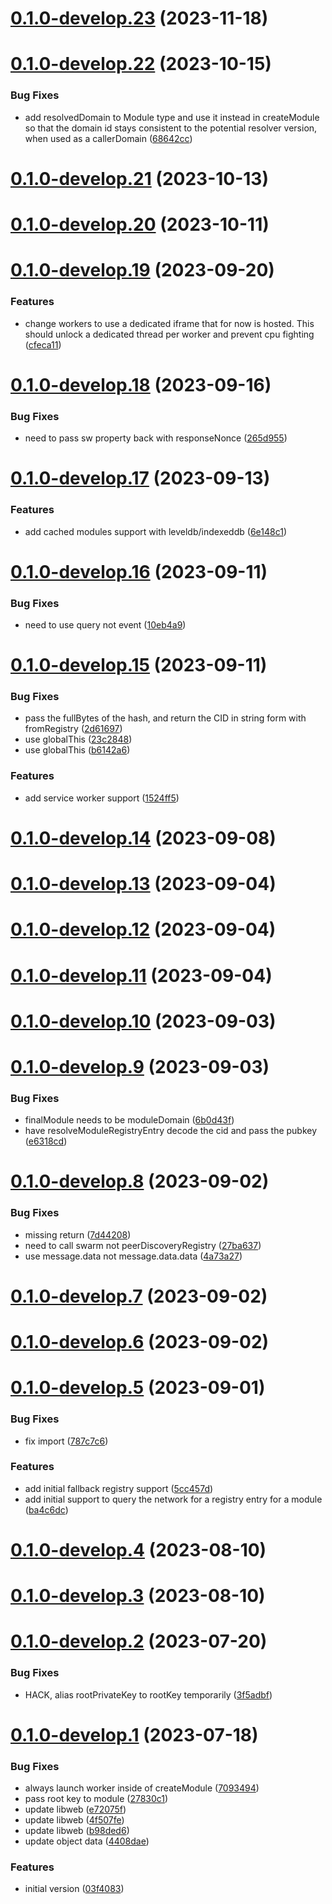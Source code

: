 # [0.1.0-develop.23](https://git.lumeweb.com/LumeWeb/kernel/compare/v0.1.0-develop.22...v0.1.0-develop.23) (2023-11-18)

# [0.1.0-develop.22](https://git.lumeweb.com/LumeWeb/kernel/compare/v0.1.0-develop.21...v0.1.0-develop.22) (2023-10-15)


### Bug Fixes

* add resolvedDomain to Module type and use it instead in createModule so that the domain id stays consistent to the potential resolver version, when used as a callerDomain ([68642cc](https://git.lumeweb.com/LumeWeb/kernel/commit/68642ccb03fafb27662f51905ad628e70198b826))

# [0.1.0-develop.21](https://git.lumeweb.com/LumeWeb/kernel/compare/v0.1.0-develop.20...v0.1.0-develop.21) (2023-10-13)

# [0.1.0-develop.20](https://git.lumeweb.com/LumeWeb/kernel/compare/v0.1.0-develop.19...v0.1.0-develop.20) (2023-10-11)

# [0.1.0-develop.19](https://git.lumeweb.com/LumeWeb/kernel/compare/v0.1.0-develop.18...v0.1.0-develop.19) (2023-09-20)


### Features

* change workers to use a dedicated iframe that for now is hosted. This should unlock a dedicated thread per worker and prevent cpu fighting ([cfeca11](https://git.lumeweb.com/LumeWeb/kernel/commit/cfeca113007e6d3c331ebed64bfbc300cb441f0a))

# [0.1.0-develop.18](https://git.lumeweb.com/LumeWeb/kernel/compare/v0.1.0-develop.17...v0.1.0-develop.18) (2023-09-16)


### Bug Fixes

* need to pass sw property back with responseNonce ([265d955](https://git.lumeweb.com/LumeWeb/kernel/commit/265d95579550757c7d7e9d4a9b23f6690dbd2c29))

# [0.1.0-develop.17](https://git.lumeweb.com/LumeWeb/kernel/compare/v0.1.0-develop.16...v0.1.0-develop.17) (2023-09-13)


### Features

* add cached modules support with leveldb/indexeddb ([6e148c1](https://git.lumeweb.com/LumeWeb/kernel/commit/6e148c1e0a761ac1b253074c150b61d356285560))

# [0.1.0-develop.16](https://git.lumeweb.com/LumeWeb/kernel/compare/v0.1.0-develop.15...v0.1.0-develop.16) (2023-09-11)


### Bug Fixes

* need to use query not event ([10eb4a9](https://git.lumeweb.com/LumeWeb/kernel/commit/10eb4a990e333b1ef5bed05b0fbb2908d432569b))

# [0.1.0-develop.15](https://git.lumeweb.com/LumeWeb/kernel/compare/v0.1.0-develop.14...v0.1.0-develop.15) (2023-09-11)


### Bug Fixes

* pass the fullBytes of the hash, and return the CID in string form with fromRegistry ([2d61697](https://git.lumeweb.com/LumeWeb/kernel/commit/2d616979c3249c7c0d9c3da1574ce9ca22352405))
* use globalThis ([23c2848](https://git.lumeweb.com/LumeWeb/kernel/commit/23c2848683ab6ce5c8e2b46c04f0b5f5ae7d3234))
* use globalThis ([b6142a6](https://git.lumeweb.com/LumeWeb/kernel/commit/b6142a654d3040baa18bfae7caa2f4db5aa458c0))


### Features

* add service worker support ([1524ff5](https://git.lumeweb.com/LumeWeb/kernel/commit/1524ff5c57df1b7e1c88df52c6c1c0d4851dfc15))

# [0.1.0-develop.14](https://git.lumeweb.com/LumeWeb/kernel/compare/v0.1.0-develop.13...v0.1.0-develop.14) (2023-09-08)

# [0.1.0-develop.13](https://git.lumeweb.com/LumeWeb/kernel/compare/v0.1.0-develop.12...v0.1.0-develop.13) (2023-09-04)

# [0.1.0-develop.12](https://git.lumeweb.com/LumeWeb/kernel/compare/v0.1.0-develop.11...v0.1.0-develop.12) (2023-09-04)

# [0.1.0-develop.11](https://git.lumeweb.com/LumeWeb/kernel/compare/v0.1.0-develop.10...v0.1.0-develop.11) (2023-09-04)

# [0.1.0-develop.10](https://git.lumeweb.com/LumeWeb/kernel/compare/v0.1.0-develop.9...v0.1.0-develop.10) (2023-09-03)

# [0.1.0-develop.9](https://git.lumeweb.com/LumeWeb/kernel/compare/v0.1.0-develop.8...v0.1.0-develop.9) (2023-09-03)


### Bug Fixes

* finalModule needs to be moduleDomain ([6b0d43f](https://git.lumeweb.com/LumeWeb/kernel/commit/6b0d43fe9b41150a768025d8d6b2edc7033e1607))
* have resolveModuleRegistryEntry decode the cid and pass the pubkey ([e6318cd](https://git.lumeweb.com/LumeWeb/kernel/commit/e6318cdc38b839de8c95d36c1f5276596b57bd83))

# [0.1.0-develop.8](https://git.lumeweb.com/LumeWeb/kernel/compare/v0.1.0-develop.7...v0.1.0-develop.8) (2023-09-02)


### Bug Fixes

* missing return ([7d44208](https://git.lumeweb.com/LumeWeb/kernel/commit/7d442081322aad0bab186fa57476ab15fc07e30c))
* need to call swarm not peerDiscoveryRegistry ([27ba637](https://git.lumeweb.com/LumeWeb/kernel/commit/27ba637ac224bcac76635bc8659d76d0472f342d))
* use message.data not message.data.data ([4a73a27](https://git.lumeweb.com/LumeWeb/kernel/commit/4a73a2779d3a8020f06f0d8d75c386abf66e15b1))

# [0.1.0-develop.7](https://git.lumeweb.com/LumeWeb/kernel/compare/v0.1.0-develop.6...v0.1.0-develop.7) (2023-09-02)

# [0.1.0-develop.6](https://git.lumeweb.com/LumeWeb/kernel/compare/v0.1.0-develop.5...v0.1.0-develop.6) (2023-09-02)

# [0.1.0-develop.5](https://git.lumeweb.com/LumeWeb/kernel/compare/v0.1.0-develop.4...v0.1.0-develop.5) (2023-09-01)


### Bug Fixes

* fix import ([787c7c6](https://git.lumeweb.com/LumeWeb/kernel/commit/787c7c6637f8291c4b2e9558f1d68ebabcb2e225))


### Features

* add initial fallback registry support ([5cc457d](https://git.lumeweb.com/LumeWeb/kernel/commit/5cc457d78b40541c1ecfa1d6a5c07274a7d48ab6))
* add initial support to query the network for a registry entry for a module ([ba4c6dc](https://git.lumeweb.com/LumeWeb/kernel/commit/ba4c6dcb9552eeb7cf4b87e31d2f878b1eb83198))

# [0.1.0-develop.4](https://git.lumeweb.com/LumeWeb/kernel/compare/v0.1.0-develop.3...v0.1.0-develop.4) (2023-08-10)

# [0.1.0-develop.3](https://git.lumeweb.com/LumeWeb/kernel/compare/v0.1.0-develop.2...v0.1.0-develop.3) (2023-08-10)

# [0.1.0-develop.2](https://git.lumeweb.com/LumeWeb/kernel/compare/v0.1.0-develop.1...v0.1.0-develop.2) (2023-07-20)


### Bug Fixes

* HACK, alias rootPrivateKey to rootKey temporarily ([3f5adbf](https://git.lumeweb.com/LumeWeb/kernel/commit/3f5adbfb11e2d7f505db843ee277f30482165992))

# [0.1.0-develop.1](https://git.lumeweb.com/LumeWeb/kernel/compare/v0.0.1...v0.1.0-develop.1) (2023-07-18)


### Bug Fixes

* always launch worker inside of createModule ([7093494](https://git.lumeweb.com/LumeWeb/kernel/commit/70934942275b6c53c0723b3e88421f86378310e5))
* pass root key to module ([27830c1](https://git.lumeweb.com/LumeWeb/kernel/commit/27830c139759e99006d0e99b8ddb80413344664c))
* update libweb ([e72075f](https://git.lumeweb.com/LumeWeb/kernel/commit/e72075f99aa4da9c040aa0300bc11688f81c714d))
* update libweb ([4f507fe](https://git.lumeweb.com/LumeWeb/kernel/commit/4f507fe79eeadbb237ac43a0021b983e086ddaed))
* update libweb ([b98ded6](https://git.lumeweb.com/LumeWeb/kernel/commit/b98ded63c8260d46873f27098f898da2aa7c00a1))
* update object data ([4408dae](https://git.lumeweb.com/LumeWeb/kernel/commit/4408dae8eb4f1c431cd8c8028c00d4bade680a89))


### Features

* initial version ([03f4083](https://git.lumeweb.com/LumeWeb/kernel/commit/03f4083674e143316084a765e1b6091d5bbcad52))
